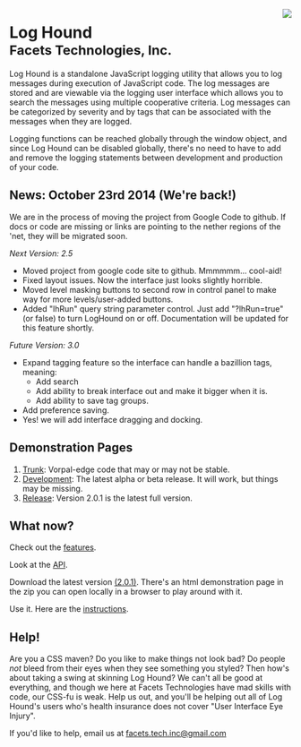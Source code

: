 <img align="right" src="https://raw.githubusercontent.com/FacetsTechnologies/loghound/dev/v02.5.0/docs/lh-2.5.0.a2.png"></img>
# Log Hound<br/><sub>Facets Technologies, Inc.</sub>
Log Hound is a standalone JavaScript logging utility that allows you to log messages during execution of JavaScript code.  The log messages are stored and are viewable via the logging user interface which allows you to search the messages using multiple cooperative criteria. Log messages can be categorized by severity and by tags that can be associated with the messages when they are logged.

Logging functions can be reached globally through the window object, and since Log Hound can be disabled globally, there's no need to have to add and remove the logging statements between development and production of your code.

## News: October 23rd 2014 (We're back!)
We are in the process of moving the project from Google Code to github.  If docs or code are missing or links are pointing to the nether regions of the 'net, they will be migrated soon.

*Next Version: 2.5*

* Moved project from google code site to github.  Mmmmmm... cool-aid!
* Fixed layout issues.  Now the interface just looks slightly horrible.
* Moved level masking buttons to second row in control panel to make way for more levels/user-added buttons.
* Added "lhRun" query string parameter control.  Just add "?lhRun=true" (or false) to turn LogHound on or off.  Documentation will be updated for this feature shortly.

*Future Version: 3.0*

* Expand tagging feature so the interface can handle a bazillion tags, meaning:
  * Add search
  * Add ability to break interface out and make it bigger when it is.
  * Add ability to save tag groups.
* Add preference saving.
* Yes! we will add interface dragging and docking.


## Demonstration Pages
1. [Trunk](http://htmlpreview.github.io/?https://github.com/FacetsTechnologies/loghound/blob/dev/v02.5.0/src/loghound.html): Vorpal-edge code that may or may not be stable.
1. [Development](http://htmlpreview.github.io/?https://github.com/FacetsTechnologies/loghound/blob/dev/v02.5.0/src/loghound.html): The latest alpha or beta release. It will work, but things may be missing.
1. [Release](http://facets-loghound.googlecode.com/svn/tags/v2.0.1/src/main/javascript/loghound.html): Version 2.0.1 is the latest full version.

## What now?
Check out the [features](http://htmlpreview.github.io/?https://github.com/FacetsTechnologies/loghound/blob/dev/v02.5.0/docs/features.html).

Look at the [API](http://htmlpreview.github.io/?https://github.com/FacetsTechnologies/loghound/blob/dev/v02.5.0/docs/jsdoc/index.html).

Download the latest version [(2.0.1)](http://facets-loghound.googlecode.com/files/loghound-2.0.1.zip). There's an html demonstration page in the zip you can open locally in a browser to play around with it.

Use it. Here are the [instructions](http://htmlpreview.github.io/?https://github.com/FacetsTechnologies/loghound/blob/dev/v02.5.0/docs/installation.html).

## Help!
Are you a CSS maven?  Do you like to make things not look bad?  Do people _not_ bleed from their eyes when they see something you styled?  Then how's about taking a swing at skinning Log Hound?  We can't all be good at everything, and though we here at Facets Technologies have mad skills with code, our CSS-fu is weak.  Help us out, and you'll be helping out all of Log Hound's users who's health insurance does not cover "User Interface Eye Injury".

If you'd like to help, email us at facets.tech.inc@gmail.com

